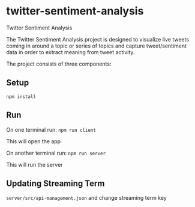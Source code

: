 # twitter-sentiment-analysis
Twitter Sentiment Analysis

The Twitter Sentiment Analysis project is designed to visualize live tweets coming in around a topic or series of topics and capture tweet/sentiment data in order to extract meaning from tweet activity.

The project consists of three components:



## Setup
`npm install`

## Run
On one terminal run:
`npm run client`

This will open the app

On another terminal run:
`npm run server`

This will run the server

## Updating Streaming Term

`server/src/api-management.json` and change streaming term key
